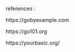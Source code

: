 <p>references : </p>
<p>https://gobyexample.com    </p>
<p>https://go101.org    </p>
<p>https://yourbasic.org/ </p>